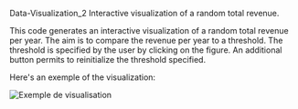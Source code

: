 Data-Visualization_2
Interactive visualization of a random total revenue. 

This code generates an interactive visualization of a random total revenue per year. The aim is to compare the revenue per year to a threshold. The threshold is specified by the user by clicking on the figure. 
An additional button permits to reinitialize the threshold specified. 

Here's an exemple of the visualization:

![Exemple de visualisation](https://user-images.githubusercontent.com/56725248/67621666-22e45580-f812-11e9-9c2b-8e5ecd5889f0.PNG)

